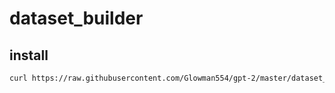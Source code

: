 # dataset_builder

## install

```bash
curl https://raw.githubusercontent.com/Glowman554/gpt-2/master/dataset_builder/install_no_deno.sh | bash
```
